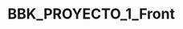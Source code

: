 # BBK_PROYECTO_1_Front
<!-- Intsalacion:
# 1. Crear el proyecto con Vite
npm create vite@latest

# 2. Entra en el directorio del proyecto
cd React_Pagina_Personal

# 3. Instala dependencias
npm install

# 4. Inicia el servidor de desarrollo
npm run dev

# 5. Instala React Router DOM
npm install react-router-dom

# 6. Instala SASS como dependencia de desarrollo
npm install -D sass

-----------------------------------------------------

- ESTRUCTURA GENERAL DEL PROYECTO
/src
│
├── assets/
│
├── components/
│   ├── Header.jsx
│   ├── Footer.jsx
│   ├── ProductCard.jsx
│   ├── CartItem.jsx
│   ├── ProtectedRoute.jsx
│
├── pages/
│   ├── Home.jsx
│   ├── Login.jsx
│   ├── Register.jsx
│   ├── Profile.jsx
│   ├── ProductDetails.jsx
│   ├── Cart.jsx
│   ├── AdminPanel.jsx    # (si haces CRUD admin)
│   └── NotFound.jsx
│
├── layout/
│   ├── MainLayout.jsx    # Header + Footer + children
│
├── context/
│   ├── AuthContext.jsx
│   ├── CartContext.jsx
│
├── hooks/
│   ├── useAuth.js
│   ├── useCart.js
│
├── services/
│   ├── authService.js
│   ├── productService.js
│   ├── orderService.js
│   └── userService.js
│
├── routes/
│   ├── AppRouter.jsx
│
├── styles/
│   ├── _variables.scss
│   ├── App.scss
│   ├── Home.scss
│   ├── Login.scss
│   ├── Register.scss
│   ├── Product.scss
│   └── Profile.scss
│
├── utils/
│   ├── validators.js     # Validaciones de formularios
│   ├── formatPrice.js
│   └── constants.js
│
├── App.jsx
├── main.jsx
└── index.scss

-->